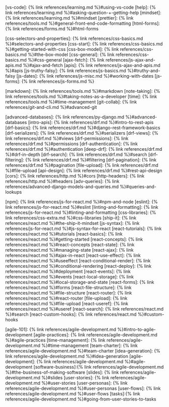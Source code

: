 <!-- https://www.markdownguide.org/basic-syntax/#reference-style-links -->
<!-- markdownlint-disable link-image-reference-definitions first-line-heading -->

<!-- phase 1 front end -->
[vs-code]: {% link references/learning.md %}#using-vs-code
[help]: {% link references/learning.md %}#asking-question-+-getting-help
[mindset]: {% link references/learning.md %}#mindset
[prettier]: {% link references/tools.md %}#general-front-end-code-formatting
[html-forms]: {% link references/forms.md %}#html-forms

[css-selectors-and-properties]: {% link references/css-basics.md %}#selectors-and-properties
[css-start]: {% link references/css-basics.md %}#getting-started-with-css
[css-box-model]: {% link references/css-basics.md %}#the-box-model
[css-general]: {% link references/css-basics.md %}#css-general
[ajax-fetch]: {% link references/js-ajax-and-apis.md %}#ajax-and-fetch
[apis]: {% link references/js-ajax-and-apis.md %}#apis
[js-truthy-falsy]: {% link references/js-basics.md %}#truthy-and-falsy
[js-dates]: {% link references/js-misc.md %}#working-with-dates
[js-forms]: {% link references/js-forms.md %}

<!-- tools -->
[markdown]: {% link references/tools.md %}#markdown
[note-taking]: {% link references/tools.md %}#taking-notes-as-a-developer
[time]: {% link references/tools.md %}#time-management
[git-collab]: {% link references/git-and-cli.md %}#advanced-git


<!-- phase 3 django -->
[advanced-databases]: {% link references/py-django.md %}#advanced-databases
[intro-apis]: {% link references/drf.md %}#intro-to-rest-apis
[drf-basics]: {% link references/drf.md %}#django-rest-framework-basics
[drf-serializers]: {% link references/drf.md %}#serializers
[drf-views]: {% link references/drf.md %}#views
[drf-permissions]: {% link references/drf.md %}#permissions
[drf-authentication]: {% link references/drf.md %}#authentication
[deep-drf]: {% link references/drf.md %}#drf-in-depth
[drf-search]: {% link references/drf.md %}#search
[drf-filtering]: {% link references/drf.md %}#filtering
[drf-pagination]: {% link references/drf.md %}#pagination
[file-upload]: {% link references/drf.md %}#file-upload
[api-design]: {% link references/drf.md %}#rest-api-design
[cors]: {% link references/http.md %}#cors
[http-headers]: {% link references/http.md %}#headers
[adv-queries]: {% link references/advanced-django-models-and-queries.md %}#queries-and-lookups

<!-- phase 3 react -->
[npm]: {% link references/js-for-react.md %}#npm-and-node
[eslint]: {% link references/js-for-react.md %}#eslint
[linting-and-formatting]: {% link references/js-for-react.md %}#linting-and-formatting
[css-libraries]: {% link references/css-extra.md %}#css-libraries
[ship-it]: {% link references/react.md %}#the-ship-it-mindset
[js-syntax]: {% link references/js-for-react.md %}#js-syntax-for-react
[react-tutorials]: {% link references/react.md %}#tutorials
[react-basics]: {% link references/react.md %}#getting-started
[react-concepts]: {% link references/react.md %}#react-concepts
[react-state]: {% link references/react.md %}#managing-state
[react-ajax]: {% link references/react.md %}#ajax-in-react
[react-use-effect]: {% link references/react.md %}#useeffect
[react-conditional-render]: {% link references/react.md %}#conditional-rendering
[react-deploy]: {% link references/react.md %}#deployment
[react-events]: {% link references/react.md %}#events
[react-local-storage]: {% link references/react.md %}#local-storage-and-state
[react-forms]: {% link references/react.md %}#forms
[react-file-structure]: {% link references/react.md %}#file-structure
[react-router]: {% link references/react.md %}#react-router
[file-upload]: {% link references/react.md %}#file-upload
[react-useref]: {% link references/react.md %}#useref
[react-search]: {% link references/react.md %}#search
[react-custom-hooks]: {% link references/react.md %}#custom-hooks

<!-- phase 4 Agile Development -->
[agile-101]: {% link references/agile-development.md %}#intro-to-agile-development
[agile-practices]: {% link references/agile-development.md %}#agile-practices
[time-management]: {% link references/agile-development.md %}#time-management
[team-charter]: {% link references/agile-development.md %}#team-charter
[idea-generation]: {% link references/agile-development.md %}#idea-generation
[agile-development]: {% link references/agile-development.md %}#agile-development
[software-business]:{% link references/agile-development.md %}#the-business-of-making-software
[slides]: {% link references/agile-development.md %}#slides
[user-stories]: {% link references/agile-development.md %}#user-stories
[user-personas]: {% link references/agile-development.md %}#user-personas
[user-flows]: {% link references/agile-development.md %}#user-flows
[tasks]:{% link references/agile-development.md %}#going-from-user-stories-to-tasks
